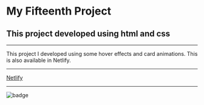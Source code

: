 # My Fifteenth Project

## This project developed using html and css

***
This project I developed using some hover effects and card animations.
This is also available in Netlify.
***
[Netlify]()
***
![badge]()